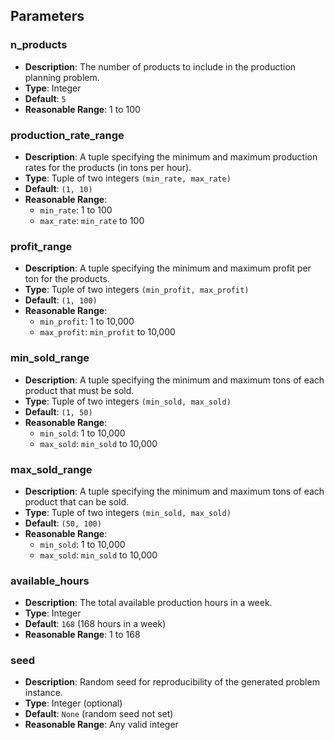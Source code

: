 ## Parameters

### n_products

- **Description**: The number of products to include in the production planning problem.
- **Type**: Integer
- **Default**: `5`
- **Reasonable Range**: 1 to 100

### production_rate_range

- **Description**: A tuple specifying the minimum and maximum production rates for the products (in tons per hour).
- **Type**: Tuple of two integers `(min_rate, max_rate)`
- **Default**: `(1, 10)`
- **Reasonable Range**:
  - `min_rate`: 1 to 100
  - `max_rate`: `min_rate` to 100

### profit_range

- **Description**: A tuple specifying the minimum and maximum profit per ton for the products.
- **Type**: Tuple of two integers `(min_profit, max_profit)`
- **Default**: `(1, 100)`
- **Reasonable Range**:
  - `min_profit`: 1 to 10,000
  - `max_profit`: `min_profit` to 10,000

### min_sold_range

- **Description**: A tuple specifying the minimum and maximum tons of each product that must be sold.
- **Type**: Tuple of two integers `(min_sold, max_sold)`
- **Default**: `(1, 50)`
- **Reasonable Range**:
  - `min_sold`: 1 to 10,000
  - `max_sold`: `min_sold` to 10,000

### max_sold_range

- **Description**: A tuple specifying the minimum and maximum tons of each product that can be sold.
- **Type**: Tuple of two integers `(min_sold, max_sold)`
- **Default**: `(50, 100)`
- **Reasonable Range**:
  - `min_sold`: 1 to 10,000
  - `max_sold`: `min_sold` to 10,000

### available_hours

- **Description**: The total available production hours in a week.
- **Type**: Integer
- **Default**: `168` (168 hours in a week)
- **Reasonable Range**: 1 to 168

### seed

- **Description**: Random seed for reproducibility of the generated problem instance.
- **Type**: Integer (optional)
- **Default**: `None` (random seed not set)
- **Reasonable Range**: Any valid integer